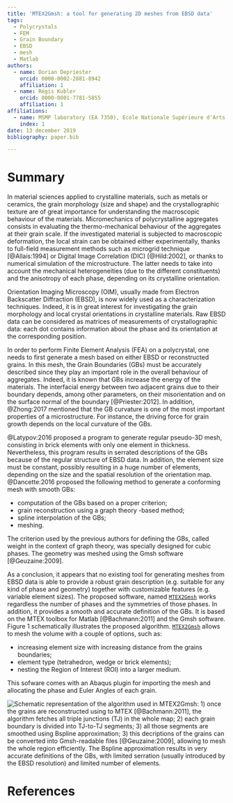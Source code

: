 ```yaml
---
title: 'MTEX2Gmsh: a tool for generating 2D meshes from EBSD data'
tags:
  - Polycrystals
  - FEM
  - Grain Boundary
  - EBSD
  - mesh
  - Matlab
authors:
  - name: Dorian Depriester
    orcid: 0000-0002-2881-8942
    affiliation: 1
  - name: Régis Kubler
    orcid: 0000-0001-7781-5855
    affiliation: 1
affiliations:
  - name: MSMP laboratory (EA 7350), Ecole Nationale Supérieure d'Arts et Métiers, 2 cours des Arts et Métiers - 13617 Aix-en-Provence, France
    index: 1
date: 13 december 2019
bibliography: paper.bib

---
```


# Summary
In material sciences applied to crystalline materials, such as metals or ceramics, the grain morphology (size and shape) and the crystallographic texture are of great importance for understanding the macroscopic behaviour of the materials.
Micromechanics of polycrystalline aggregates consists in evaluating the thermo-mechanical behaviour of the aggregates at their grain scale. If the investigated material is subjected to macroscopic deformation, the local strain can be obtained either experimentally, thanks to full-field measurement methods such as microgrid technique [@Allais:1994] or Digital Image Correlation (DIC) [@Hild:2002], or thanks to numerical simulation of the microstructure. The latter needs to take into account the mechanical heterogeneities (due to the different constituents) and the anisotropy of each phase, depending on its crystalline orientation.

Orientation Imaging Microscopy (OIM), usually made from Electron Backscatter Diffraction (EBSD), is now widely used as a characterization techniques. Indeed, it is in great interest for investigating the grain morphology and local crystal orientations in crystalline materials. Raw EBSD data can be considered as matrices of measurements of crystallographic data: each dot contains information about the phase and its orientation at the corresponding position.

In order to perform Finite Element Analysis (FEA) on a polycrystal, one needs to first generate a mesh based on either EBSD or reconstructed grains. In this mesh, the Grain Boundaries (GBs) must be accurately described since they play an important role in the overall behaviour of aggregates. Indeed, it is known that GBs increase the energy of the materials. The interfacial energy between two adjacent grains due to their boundary depends, among other parameters, on their misorientation and on the surface normal of the boundary [@Priester:2012]. In addition, @Zhong:2017 mentioned that the GB curvature is one of the most important properties of a microstructure. For instance, the driving force for grain growth depends on the local curvature of the GBs.

@Latypov:2016 proposed a program to generate regular pseudo-3D mesh, consisting in brick elements with only one element in thickness. Nevertheless, this program results in serrated descriptions of the GBs because of the regular structure of EBSD data. In addition, the element size must be constant, possibly resulting in a huge number of elements, depending on the size and the spatial resolution of the orientation map. @Dancette:2016 proposed the following method to generate a conforming mesh with smooth GBs:

* computation of the GBs based on a proper criterion;
* grain reconstruction using a graph theory -based method;
* spline interpolation of the GBs;
* meshing.

The criterion used by the previous authors for defining the GBs, called weight in the context of graph theory, was specially designed for cubic phases. The geometry was meshed using the Gmsh software [@Geuzaine:2009].

As a conclusion, it appears that no existing tool for generating meshes from EBSD data is able to provide a robust grain description (e.g. suitable for any kind of phase and geometry) together with customizable features (e.g. variable element sizes). The proposed software, named [`MTEX2Gmsh`](https://github.com/DorianDepriester/mtex2Gmsh) works regardless the number of phases and the symmetries of those phases. In addition, it provides a smooth and accurate definition of the GBs. It is based on the MTEX toolbox for Matlab [@Bachmann:2011] and the Gmsh software. Figure 1 schematically illustrates the proposed algorithm. [`MTEX2Gmsh`](https://github.com/DorianDepriester/mtex2Gmsh) allows to mesh the volume with a couple of options, such as:

* increasing element size with increasing distance from the grains boundaries;
* element type (tetrahedron, wedge or brick elements);
* nesting the Region of Interest (ROI) into a larger medium.

This sofware comes with an Abaqus plugin for importing the mesh and allocating the phase and Euler Angles of each grain.


![Schematic representation of the algorithm used in `MTEX2Gmsh`: 1) once the grains are reconstructed using to `MTEX` [@Bachmann:2011], the algorithm fetches all triple junctions (TJ) in the whole map; 2) each grain boundary is divided into TJ-to-TJ segments; 3) all those segments are smoothed using Bspline approximation; 3) this decriptions of the grains can be converted into Gmsh-readable files [@Geuzaine:2009], allowing to mesh the whole region efficiently. The Bspline approximation results in very accurate definitions of the GBs, with limited serration (usually introduced by the EBSD resolution) and limited number of elements.](GraphicalAbstract.png)


# References
